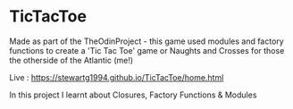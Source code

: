 # TicTacToe

Made as part of the TheOdinProject - this game used modules and factory functions to create a 'Tic Tac Toe' game or Naughts and Crosses for those the otherside of the Atlantic (me!)

Live : https://stewartg1994.github.io/TicTacToe/home.html

In this project I learnt about Closures, Factory Functions & Modules